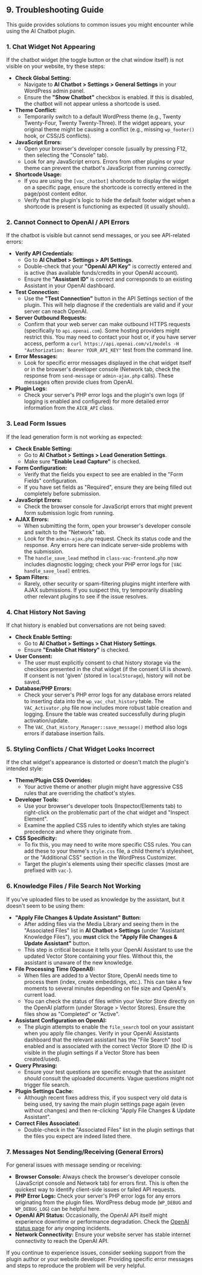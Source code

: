 ## 9. Troubleshooting Guide

This guide provides solutions to common issues you might encounter while using the AI Chatbot plugin.

### 1. Chat Widget Not Appearing

If the chatbot widget (the toggle button or the chat window itself) is not visible on your website, try these steps:

*   **Check Global Setting:**
    *   Navigate to **AI Chatbot > Settings > General Settings** in your WordPress admin panel.
    *   Ensure the **"Show Chatbot"** checkbox is enabled. If this is disabled, the chatbot will not appear unless a shortcode is used.
*   **Theme Conflict:**
    *   Temporarily switch to a default WordPress theme (e.g., Twenty Twenty-Four, Twenty Twenty-Three). If the widget appears, your original theme might be causing a conflict (e.g., missing `wp_footer()` hook, or CSS/JS conflicts).
*   **JavaScript Errors:**
    *   Open your browser's developer console (usually by pressing F12, then selecting the "Console" tab).
    *   Look for any JavaScript errors. Errors from other plugins or your theme can prevent the chatbot's JavaScript from running correctly.
*   **Shortcode Usage:**
    *   If you are using the `[vac_chatbot]` shortcode to display the widget on a specific page, ensure the shortcode is correctly entered in the page/post content editor.
    *   Verify that the plugin's logic to hide the default footer widget when a shortcode is present is functioning as expected (it usually should).

### 2. Cannot Connect to OpenAI / API Errors

If the chatbot is visible but cannot send messages, or you see API-related errors:

*   **Verify API Credentials:**
    *   Go to **AI Chatbot > Settings > API Settings**.
    *   Double-check that your **"OpenAI API Key"** is correctly entered and is active (has available funds/credits in your OpenAI account).
    *   Ensure the **"Assistant ID"** is correct and corresponds to an existing Assistant in your OpenAI dashboard.
*   **Test Connection:**
    *   Use the **"Test Connection"** button in the API Settings section of the plugin. This will help diagnose if the credentials are valid and if your server can reach OpenAI.
*   **Server Outbound Requests:**
    *   Confirm that your web server can make outbound HTTPS requests (specifically to `api.openai.com`). Some hosting providers might restrict this. You may need to contact your host or, if you have server access, perform a `curl https://api.openai.com/v1/models -H "Authorization: Bearer YOUR_API_KEY"` test from the command line.
*   **Error Messages:**
    *   Look for specific error messages displayed in the chat widget itself or in the browser's developer console (Network tab, check the response from `send-message` or `admin-ajax.php` calls). These messages often provide clues from OpenAI.
*   **Plugin Logs:**
    *   Check your server's PHP error logs and the plugin's own logs (if logging is enabled and configured) for more detailed error information from the `AICB_API` class.

### 3. Lead Form Issues

If the lead generation form is not working as expected:

*   **Check Enable Setting:**
    *   Go to **AI Chatbot > Settings > Lead Generation Settings**.
    *   Make sure **"Enable Lead Capture"** is checked.
*   **Form Configuration:**
    *   Verify that the fields you expect to see are enabled in the "Form Fields" configuration.
    *   If you have set fields as "Required", ensure they are being filled out completely before submission.
*   **JavaScript Errors:**
    *   Check the browser console for JavaScript errors that might prevent form submission logic from running.
*   **AJAX Errors:**
    *   When submitting the form, open your browser's developer console and switch to the "Network" tab.
    *   Look for the `admin-ajax.php` request. Check its status code and the response. Any errors here can indicate server-side problems with the submission.
    *   The `handle_save_lead` method in `class-vac-frontend.php` now includes diagnostic logging; check your PHP error logs for `[VAC handle_save_lead]` entries.
*   **Spam Filters:**
    *   Rarely, other security or spam-filtering plugins might interfere with AJAX submissions. If you suspect this, try temporarily disabling other relevant plugins to see if the issue resolves.

### 4. Chat History Not Saving

If chat history is enabled but conversations are not being saved:

*   **Check Enable Setting:**
    *   Go to **AI Chatbot > Settings > Chat History Settings**.
    *   Ensure **"Enable Chat History"** is checked.
*   **User Consent:**
    *   The user must explicitly consent to chat history storage via the checkbox presented in the chat widget (if the consent UI is shown). If consent is not 'given' (stored in `localStorage`), history will not be saved.
*   **Database/PHP Errors:**
    *   Check your server's PHP error logs for any database errors related to inserting data into the `wp_vac_chat_history` table. The `VAC_Activator.php` file now includes more robust table creation and logging. Ensure the table was created successfully during plugin activation/update.
    *   The `VAC_Chat_History_Manager::save_message()` method also logs errors if database insertion fails.

### 5. Styling Conflicts / Chat Widget Looks Incorrect

If the chat widget's appearance is distorted or doesn't match the plugin's intended style:

*   **Theme/Plugin CSS Overrides:**
    *   Your active theme or another plugin might have aggressive CSS rules that are overriding the chatbot's styles.
*   **Developer Tools:**
    *   Use your browser's developer tools (Inspector/Elements tab) to right-click on the problematic part of the chat widget and "Inspect Element".
    *   Examine the applied CSS rules to identify which styles are taking precedence and where they originate from.
*   **CSS Specificity:**
    *   To fix this, you may need to write more specific CSS rules. You can add these to your theme's `style.css` file, a child theme's stylesheet, or the "Additional CSS" section in the WordPress Customizer.
    *   Target the plugin's elements using their specific classes (most are prefixed with `vac-`).

### 6. Knowledge Files / File Search Not Working

If you've uploaded files to be used as knowledge by the assistant, but it doesn't seem to be using them:

*   **"Apply File Changes & Update Assistant" Button:**
    *   After adding files via the Media Library and seeing them in the "Associated Files" list in **AI Chatbot > Settings** (under "Assistant Knowledge Files"), you **must** click the **"Apply File Changes & Update Assistant"** button.
    *   This step is critical because it tells your OpenAI Assistant to use the updated Vector Store containing your files. Without this, the assistant is unaware of the new knowledge.
*   **File Processing Time (OpenAI):**
    *   When files are added to a Vector Store, OpenAI needs time to process them (index, create embeddings, etc.). This can take a few moments to several minutes depending on file size and OpenAI's current load.
    *   You can check the status of files within your Vector Store directly on the OpenAI platform (under Storage > Vector Stores). Ensure the files show as "Completed" or "Active".
*   **Assistant Configuration on OpenAI:**
    *   The plugin attempts to enable the `file_search` tool on your assistant when you apply file changes. Verify in your OpenAI Assistants dashboard that the relevant assistant has the "File Search" tool enabled and is associated with the correct Vector Store ID (the ID is visible in the plugin settings if a Vector Store has been created/used).
*   **Query Phrasing:**
    *   Ensure your test questions are specific enough that the assistant *should* consult the uploaded documents. Vague questions might not trigger file search.
*   **Plugin Settings Cache:**
    *   Although recent fixes address this, if you suspect very old data is being used, try saving the main plugin settings page again (even without changes) and then re-clicking "Apply File Changes & Update Assistant".
*   **Correct Files Associated:**
    *   Double-check in the "Associated Files" list in the plugin settings that the files you expect are indeed listed there.

### 7. Messages Not Sending/Receiving (General Errors)

For general issues with message sending or receiving:

*   **Browser Console:** Always check the browser's developer console (JavaScript console and Network tab) for errors first. This is often the quickest way to identify client-side issues or failed API requests.
*   **PHP Error Logs:** Check your server's PHP error logs for any errors originating from the plugin files. WordPress debug mode (`WP_DEBUG` and `WP_DEBUG_LOG`) can be helpful here.
*   **OpenAI API Status:** Occasionally, the OpenAI API itself might experience downtime or performance degradation. Check the [OpenAI status page](https://status.openai.com/) for any ongoing incidents.
*   **Network Connectivity:** Ensure your website server has stable internet connectivity to reach the OpenAI API.

If you continue to experience issues, consider seeking support from the plugin author or your website developer. Providing specific error messages and steps to reproduce the problem will be very helpful.
